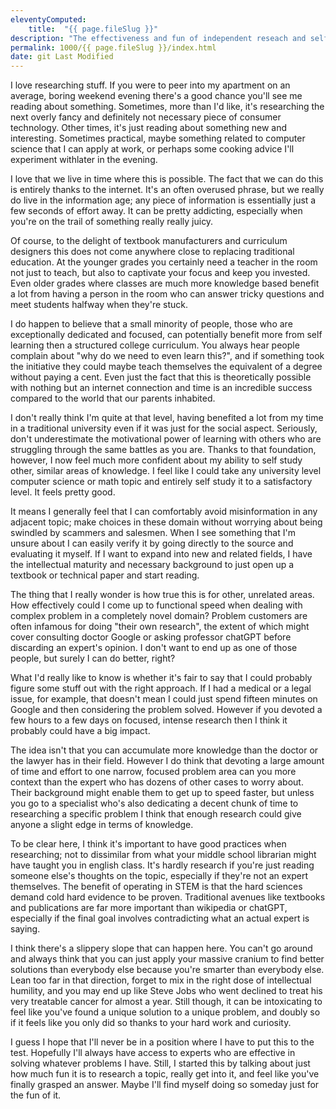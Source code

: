 ```yaml
---
eleventyComputed:
    title:  "{{ page.fileSlug }}"
description: "The effectiveness and fun of independent reseach and self study"
permalink: 1000/{{ page.fileSlug }}/index.html
date: git Last Modified
---
```


I love researching stuff. If you were to peer into my apartment on an average, boring weekend evening there's a good chance you'll see me reading about something. Sometimes, more than I'd like, it's researching the next overly fancy and definitely not necessary piece of consumer technology. Other times, it's just reading about something new and interesting. Sometimes practical, maybe something related to computer science that I can apply at work, or perhaps some cooking advice I'll experiment withlater in the evening.

I love that we live in time where this is possible. The fact that we can do this is entirely thanks to the internet. It's an often overused phrase, but we really do live in the information age; any piece of information is essentially just a few seconds of effort away. It can be pretty addicting, especially when you're on the trail of something really really juicy.

Of course, to the delight of textbook manufacturers and curriculum designers this does not come anywhere close to replacing traditional education. At the younger grades you certainly need a teacher in the room not just to teach, but also to captivate your focus and keep you invested. Even older grades where classes are much more knowledge based benefit a lot from having a person in the room who can answer tricky questions and meet students halfway when they're stuck.

I do happen to believe that a small minority of people, those who are exceptionally dedicated and focused, can potentially benefit more from self learning then a structured college curriculum. You always hear people complain about "why do we need to even learn this?", and if something took the initiative they could maybe teach themselves the equivalent of a degree without paying a cent. Even just the fact that this is theoretically possible with nothing but an internet connection and time is an incredible success compared to the world that our parents inhabited.

I don't really think I'm quite at that level, having benefited a lot from my time in a traditional university even if it was just for the social aspect. Seriously, don't underestimate the motivational power of learning with others who are struggling through the same battles as you are. Thanks to that foundation, however, I now feel much more confident about my ability to self study other, similar areas of knowledge. I feel like I could take any university level computer science or math topic and entirely self study it to a satisfactory level. It feels pretty good.

It means I generally feel that I can comfortably avoid misinformation in any adjacent topic; make choices in these domain without worrying about being swindled by scammers and salesmen. When I see something that I'm unsure about I can easily verify it by going directly to the source and evaluating it myself. If I want to expand into new and related fields, I have the intellectual maturity and necessary background to just open up a textbook or technical paper and start reading.

The thing that I really wonder is how true this is for other, unrelated areas. How effectively could I come up to functional speed when dealing with complex problem in a completely novel domain? Problem customers are often infamous for doing "their own research", the extent of which might cover consulting doctor Google or asking professor chatGPT before discarding an expert's opinion. I don't want to end up as one of those people, but surely I can do better, right?

What I'd really like to know is whether it's fair to say that I could probably figure some stuff out with the right approach. If I had a medical or a legal issue, for example, that doesn't mean I could just spend fifteen minutes on Google and then considering the problem solved. However if you devoted a few hours to a few days on focused, intense research then I think it probably could have a big impact. 

The idea isn't that you can accumulate more knowledge than the doctor or the lawyer has in their field. However I do think that devoting a large amount of time and effort to one narrow, focused problem area can you more context than the expert who has dozens of other cases to worry about. Their background might enable them to get up to speed faster, but unless you go to a specialist who's also dedicating a decent chunk of time to researching a specific problem I think that enough research could give anyone a slight edge in terms of knowledge.

To be clear here, I think it's important to have good practices when researching; not to dissimilar from what your middle school librarian might have taught you in english class. It's hardly research if you're just reading someone else's thoughts on the topic, especially if they're not an expert themselves. The benefit of operating in STEM is that the hard sciences demand cold hard evidence to be proven. Traditional avenues like textbooks and publications are far more important than wikipedia or chatGPT, especially if the final goal involves contradicting what an actual expert is saying.

I think there's a slippery slope that can happen here. You can't go around and always think that you can just apply your massive cranium to find better solutions than everybody else because you're smarter than everybody else. Lean too far in that direction, forget to mix in the right dose of intellectual humility, and you may end up like Steve Jobs who went declined to treat his very treatable cancer for almost a year. Still though, it can be intoxicating to feel like you've found a unique solution to a unique problem, and doubly so if it feels like you only did so thanks to your hard work and curiosity.

I guess I hope that I'll never be in a position where I have to put this to the test. Hopefully I'll always have access to experts who are effective in solving whatever problems I have. Still, I started this by talking about just how much fun it is to research a topic, really get into it, and feel like you've finally grasped an answer. Maybe I'll find myself doing so someday just for the fun of it.